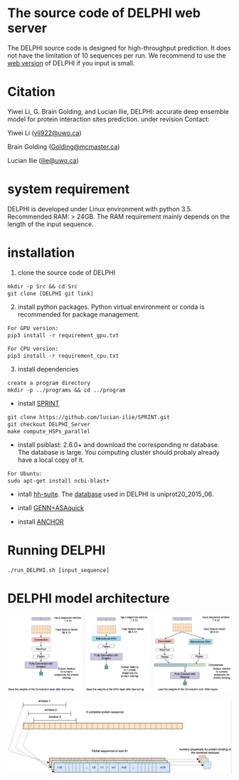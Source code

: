 # The source code of DELPHI web server
The DELPHI source code is designed for high-throughput prediction. It does not have the limitation of 10 sequences per run. We recommend to use the [web version](https://www.csd.uwo.ca/~yli922/index.php) of DELPHI if you input is small.
# Citation
Yiwei Li, G. Brain Golding, and Lucian Ilie, DELPHI: accurate deep ensemble model for protein interaction sites prediction. under revision
Contact: 

Yiwei Li (yli922@uwo.ca)

Brain Golding (Golding@mcmaster.ca)

Lucian Ilie (ilie@uwo.ca)
# system requirement
DELPHI is developed under Linux environment with python 3.5.
Recommended RAM: > 24GB. The RAM requirement mainly depends on the length of the input sequence. 

# installation
1. clone the source code of DELPHI
```
mkdir -p Src && cd Src
git clone [DELPHI git link]
```
2. install python packages. Python virtual environment or conda is recommended for package management.

``` 
For GPU version:
pip3 install -r requirement_gpu.txt
```

```
For CPU version: 
pip3 install -r requirement_cpu.txt
```

3. install dependencies

```
create a program directory
mkdir -p ../programs && cd ../program
```

 - install [SPRINT](https://github.com/lucian-ilie/SPRINT)
 ```
 git clone https://github.com/lucian-ilie/SPRINT.git
 git checkout DELPHI_Server
 make compute_HSPs_parallel
 ```
 
 - install psiblast: 2.6.0+ and download the corresponding nr database. The database is large. You computing cluster should probaly already have a local copy of it.
 ```
 For Ubuntu:
 sudo apt-get install ncbi-blast+
```
 
 - intall [hh-suite](https://github.com/soedinglab/hh-suite). The [database](http://wwwuser.gwdg.de/~compbiol/data/hhsuite/databases/hhsuite_dbs/old-releases/) used in DELPHI is uniprot20_2015_06.
 
 - intall [GENN+ASAquick](http://mamiris.com/software.html)
 
 - install [ANCHOR](http://anchor.elte.hu/Downloads.php)
 
# Running DELPHI
```
./run_DELPHI.sh [input_sequence]
```

# DELPHI model architecture 
![](img/Model_architecture.png)

![](img/many_2_one.png)
